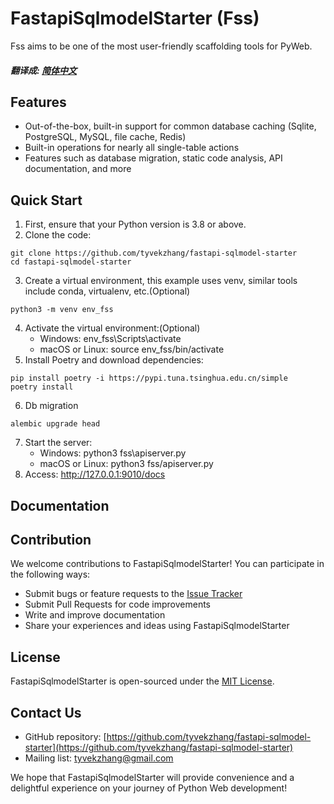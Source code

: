 # FastapiSqlmodelStarter (Fss)

Fss aims to be one of the most user-friendly scaffolding tools for PyWeb.

##### 翻译成: [简体中文](../README.md)
## Features

- Out-of-the-box, built-in support for common database caching (Sqlite, PostgreSQL, MySQL, file cache, Redis)
- Built-in operations for nearly all single-table actions
- Features such as database migration, static code analysis, API documentation, and more

## Quick Start
1. First, ensure that your Python version is 3.8 or above.
2. Clone the code:
```shell
git clone https://github.com/tyvekzhang/fastapi-sqlmodel-starter
cd fastapi-sqlmodel-starter
```
3. Create a virtual environment, this example uses venv, similar tools include conda, virtualenv, etc.(Optional)
```shell
python3 -m venv env_fss
```
4. Activate the virtual environment:(Optional)
    - Windows: env_fss\Scripts\activate
    - macOS or Linux: source env_fss/bin/activate
5. Install Poetry and download dependencies:
```shell
pip install poetry -i https://pypi.tuna.tsinghua.edu.cn/simple
poetry install
```
6. Db migration
```shell
alembic upgrade head
```
7. Start the server:
   - Windows: python3 fss\apiserver.py
   - macOS or Linux: python3 fss/apiserver.py
8. Access: http://127.0.0.1:9010/docs

## Documentation

## Contribution

We welcome contributions to FastapiSqlmodelStarter! You can participate in the following ways:

- Submit bugs or feature requests to the [Issue Tracker](https://github.com/tyvekzhang/fastapi-sqlmodel-starter/issues)
- Submit Pull Requests for code improvements
- Write and improve documentation
- Share your experiences and ideas using FastapiSqlmodelStarter

## License

FastapiSqlmodelStarter is open-sourced under the [MIT License](https://opensource.org/licenses/MIT).

## Contact Us

- GitHub repository: [https://github.com/tyvekzhang/fastapi-sqlmodel-starter](https://github.com/tyvekzhang/fastapi-sqlmodel-starter)
- Mailing list: [tyvekzhang@gmail.com](mailto:tyvekzhang@gmail.com)

We hope that FastapiSqlmodelStarter will provide convenience and a delightful experience on your journey of Python Web development!
